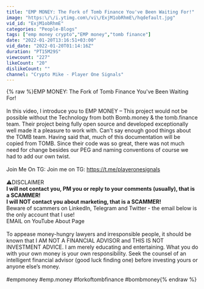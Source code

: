 ```yaml
---
title: "EMP MONEY: The Fork of Tomb Finance You've Been Waiting For!"
image: "https:\/\/i.ytimg.com\/vi\/ExjM1obRhmE\/hqdefault.jpg"
vid_id: "ExjM1obRhmE"
categories: "People-Blogs"
tags: ["emp money crypto","EMP money","tomb finance"]
date: "2022-01-20T13:16:51+03:00"
vid_date: "2022-01-20T01:14:16Z"
duration: "PT15M29S"
viewcount: "227"
likeCount: "20"
dislikeCount: ""
channel: "Crypto Mike - Player One Signals"
---
```

{% raw %}EMP MONEY: The Fork of Tomb Finance You've Been Waiting For!<br /><br />In this video, I introduce you to EMP MONEY – This project would not be possible without the Technology from both Bomb.money &amp; the tomb.finance team. Their project being fully open source and developed exceptionally well made it a pleasure to work with. Can't say enough good things about the TOMB team. Having said that, much of this documentation will be copied from TOMB. Since their code was so great, there was not much need for change besides our PEG and naming conventions of course we had to add our own twist.<br /><br />Join Me On TG: Join me on TG: <a rel="nofollow" target="blank" href="https://t.me/playeronesignals">https://t.me/playeronesignals</a><br /><br />⚠️DISCLAIMER<br />**I will not contact you, PM you or reply to your comments (usually), that is a SCAMMER!**<br />**I will NOT contact you about marketing, that is a SCAMMER!** <br />Beware of scammers on LinkedIn, Telegram and Twitter - the email below is the only account that I use!<br />EMAIL on YouTube About Page<br /><br />To appease money-hungry lawyers and irresponsible people, it should be known that I AM NOT A FINANCIAL ADVISOR and THIS IS NOT INVESTMENT ADVICE. I am merely educating and entertaining. What you do with your own money is your own responsibility. Seek the counsel of an intelligent financial advisor (good luck finding one) before investing yours or anyone else’s money.<br /><br />#empmoney #emp.money #forkoftombfinance #bombmoney{% endraw %}
